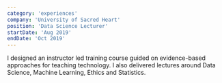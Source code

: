 ```yaml
---
category: 'experiences'
company: 'University of Sacred Heart'
position: 'Data Science Lecturer'
startDate: 'Aug 2019'
endDate: 'Oct 2019'
---
```


I designed an instructor led training course guided on evidence-based approaches for teaching technology. I also delivered lectures around Data Science, Machine Learning, Ethics and Statistics.
